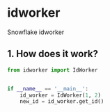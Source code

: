 # idworker
Snowflake idworker

## 1. How does it work?

```python
from idworker import IdWorker


if __name__ == '__main__':
    id_worker = IdWorker(1, 2)
    new_id = id_worker.get_id()
```